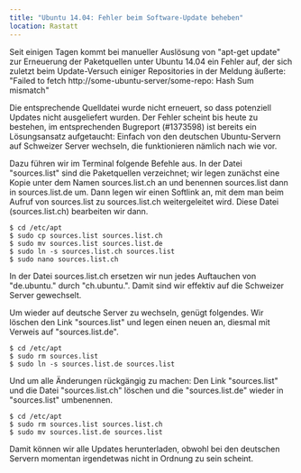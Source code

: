 ```yaml
---
title: "Ubuntu 14.04: Fehler beim Software-Update beheben"
location: Rastatt
---
```

Seit einigen Tagen kommt bei manueller Auslösung von "apt-get update" zur Erneuerung der Paketquellen unter Ubuntu 14.04 ein Fehler auf, der sich zuletzt beim Update-Versuch einiger Repositories in der Meldung äußerte: "Failed to fetch http://some-ubuntu-server/some-repo: Hash Sum mismatch"

Die entsprechende Quelldatei wurde nicht erneuert, so dass potenziell Updates nicht ausgeliefert wurden. Der Fehler scheint bis heute zu bestehen, im entsprechenden Bugreport (#1373598) ist bereits ein Lösungsansatz aufgetaucht: Einfach von den deutschen Ubuntu-Servern auf Schweizer Server wechseln, die funktionieren nämlich nach wie vor.

Dazu führen wir im Terminal folgende Befehle aus. In der Datei "sources.list" sind die Paketquellen verzeichnet; wir legen zunächst eine Kopie unter dem Namen sources.list.ch an und benennen sources.list dann in sources.list.de um. Dann legen wir einen Softlink an, mit dem man beim Aufruf von sources.list zu sources.list.ch weitergeleitet wird. Diese Datei (sources.list.ch) bearbeiten wir dann.

```
$ cd /etc/apt
$ sudo cp sources.list sources.list.ch
$ sudo mv sources.list sources.list.de
$ sudo ln -s sources.list.ch sources.list
$ sudo nano sources.list.ch
```

In der Datei sources.list.ch ersetzen wir nun jedes Auftauchen von "de.ubuntu." durch "ch.ubuntu.". Damit sind wir effektiv auf die Schweizer Server gewechselt.

Um wieder auf deutsche Server zu wechseln, genügt folgendes. Wir löschen den Link "sources.list" und legen einen neuen an, diesmal mit Verweis auf "sources.list.de".

```
$ cd /etc/apt
$ sudo rm sources.list
$ sudo ln -s sources.list.de sources.list
```

Und um alle Änderungen rückgängig zu machen: Den Link "sources.list" und die Datei "sources.list.ch" löschen und die "sources.list.de" wieder in "sources.list" umbenennen.

```
$ cd /etc/apt
$ sudo rm sources.list sources.list.ch
$ sudo mv sources.list.de sources.list
```

Damit können wir alle Updates herunterladen, obwohl bei den deutschen Servern momentan irgendetwas nicht in Ordnung zu sein scheint.
